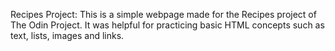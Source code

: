 Recipes Project:
This is a simple webpage made for the Recipes project of The Odin Project. It
was helpful for practicing basic HTML concepts such as text, lists, images and
links.
